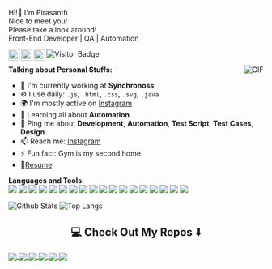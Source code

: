 <p>
Hi!👋 I'm Pirasanth<br>
Nice to meet you!<br>
Please take a look around!<br>
Front-End Developer | QA | Automation
</p>


<a href="http://pirasanth.com">
  <img align="left" alt="Pirasanth's Website" width="22px" src="https://cdn.jsdelivr.net/npm/simple-icons@v3/icons/webstorm.svg" />
</a>

<a href="www.linkedin.com/in/pirasanth-jesugeevegan">
  <img align="left" alt="Pirasanth's LinkdeIN" width="22px" src="https://cdn.jsdelivr.net/npm/simple-icons@v3/icons/linkedin.svg" />
</a>

<a href="https://www.instagram.com/qa_automation_pj/">
  <img align="left" alt="Pirasanth's Instagram" width="22px" src="https://cdn.jsdelivr.net/npm/simple-icons@v3/icons/instagram.svg" />
</a>

![Visitor Badge](https://visitor-badge.laobi.icu/badge?page_id=pirasanthan.jesugeevegan)




  <img align="right" alt="GIF" src="https://media.giphy.com/media/SWoSkN6DxTszqIKEqv/giphy.gif" />
  
**Talking about Personal Stuffs:**


- 🏢 I'm currently working at **Synchronoss**
- ⚙️ I use daily: `.js`, `.html`, `.css`, `.svg`, `.java`
- 🌍 I'm mostly active on [Instagram](https://www.instagram.com/qa_automation_pj/)
- 🌱 Learning all about **Automation**
- 💬 Ping me about **Development**, **Automation**, **Test Script**, **Test Cases**, **Design**
- 📫 Reach me: [Instagram](https://www.instagram.com/qa_automation_pj/)
- ⚡️ Fun fact: Gym is my second home 
- 📝[Resume](http://pirasanth.com/Pirasanthan_Jesugeevegan_CV.pdf)

**Languages and Tools:**  
<img src="https://img.shields.io/badge/-CSS3-1572B6?style=flat-square&logo=css3" />
<img src="https://img.shields.io/badge/-Bootstrap-563D7C?style=flat-square&logo=bootstrap"/>
<img src="https://img.shields.io/badge/-JavaScript-yellow?style=flat-square&logo=javascript&logoColor=white&color=yellow"/>
<img src="https://img.shields.io/badge/-TypeScript-007ACC?style=flat-square&logo=typescript"/>
<img src="https://img.shields.io/badge/-node.js-green?&style=flat-square&logo=node.js&logoColor=white"/>
<img src="https://img.shields.io/badge/-MongoDB-black?style=flat-square&logo=mongodb"/>
<img src="https://img.shields.io/badge/-java-E34A86?style=flat-square&logo=java" />
<img src="https://img.shields.io/badge/-Heroku-430098?style=flat-square&logo=heroku"/>
<img src="https://img.shields.io/badge/-GitLab-FCA121?style=flat-square&logo=gitlab"/>
<img src="https://img.shields.io/badge/-Git-black?style=flat-square&logo=git"/>
<img src="https://img.shields.io/badge/-JIRA-blue?style=flat-square&logo=jira"/>
<img src="https://img.shields.io/badge/-Visual Studio Code-007ACC?style=flat-square&logo=visualstudiocode"/>
<img src="https://img.shields.io/badge/-Confuence-172B4D?style=flat-square&logo=confluence"/>
<img src="https://img.shields.io/badge/-Jenkins-black?style=flat-square&logo=Jenkins&"/>
<img src="https://img.shields.io/badge/-Postman-black?style=flat-square&logo=Postman"/>
<img src="https://img.shields.io/badge/-Cypress-grey?&style=flat-square&logo=cypress&color=grey" />
<img src="https://img.shields.io/badge/-Selenium-green?&style=flat-square&logo=selenium&color=green" />
<img src="https://img.shields.io/badge/-Cucumber-green?&style=flat-square&logo=selenium&color=success" />

![Github Stats](https://github-readme-stats.vercel.app/api?username=pirasanthan-jesugeevegan&count_private=true&show_icons=true&include_all_commits=true&theme=radical)
![Top Langs](https://github-readme-stats.vercel.app/api/top-langs/?username=pirasanthan-jesugeevegan&hide=TeX&layout=compact&theme=radical)


<h2  align="center">💻 Check Out My Repos ⬇️ </h2>

<a href="https://github.com/pirasanthan-jesugeevegan/Buy-Product-E-commerce">
  <!-- Change the `github-readme-stats.anuraghazra1.vercel.app` to `github-readme-stats.vercel.app`  -->
  <img align="center" src="https://github-readme-stats.vercel.app/api/pin/?username=pirasanthan-jesugeevegan&repo=Buy-Product-E-commerce&theme=radical" />
</a>
<a href="https://github.com/pirasanthan-jesugeevegan/cypress_PerlegoLoginForm)">
  <!-- Change the `github-readme-stats.anuraghazra1.vercel.app` to `github-readme-stats.vercel.app`  -->
  <img align="center" src="https://github-readme-stats.vercel.app/api/pin/?username=pirasanthan-jesugeevegan&repo=cypress_PerlegoLoginForm&theme=radical" />
</a>
<a href="https://github.com/pirasanthan-jesugeevegan/User-Registration-Selenium)">
  <!-- Change the `github-readme-stats.anuraghazra1.vercel.app` to `github-readme-stats.vercel.app`  -->
  <img align="center" src="https://github-readme-stats.vercel.app/api/pin/?username=pirasanthan-jesugeevegan&repo=User-Registration-Selenium&theme=radical" />
</a>
<a href="https://github.com/pirasanthan-jesugeevegan/Weather-App)">
  <!-- Change the `github-readme-stats.anuraghazra1.vercel.app` to `github-readme-stats.vercel.app`  -->
  <img align="center" src="https://github-readme-stats.vercel.app/api/pin/?username=pirasanthan-jesugeevegan&repo=Weather-App&theme=radical" />
</a>
<a href="https://github.com/pirasanthan-jesugeevegan/Restful-API-Shop)">
  <!-- Change the `github-readme-stats.anuraghazra1.vercel.app` to `github-readme-stats.vercel.app`  -->
  <img align="center" src="https://github-readme-stats.vercel.app/api/pin/?username=pirasanthan-jesugeevegan&repo=Restful-API-Shop&theme=radical" />
</a>
<a href="https://github.com/pirasanthan-jesugeevegan/Phonegap-Search-App)">
  <!-- Change the `github-readme-stats.anuraghazra1.vercel.app` to `github-readme-stats.vercel.app`  -->
  <img align="center" src="https://github-readme-stats.vercel.app/api/pin/?username=pirasanthan-jesugeevegan&repo=Phonegap-Search-App&theme=radical" />
</a>
